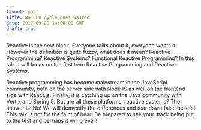 ```yaml
---
layout: post
title: No CPU cycle goes wasted
date: 2017-09-29 14:00:00 GMT
draft: true
---
```


Reactive is the new black, Everyone talks about it, everyone wants it! However the definition is quite fuzzy, what does it mean? Reactive Programming? Reactive Systems? Functional Reactive Programming? In this talk, I will focus on the first two: Reactive Programming and Reactive Systems.

Reactive programming has become mainstream in the JavaScript community, both on the server side with NodeJS as well on the frontend side with React.js. Finally, it is catching up on the Java community with Vert.x and Spring 5. But are all these platforms, reactive systems? The answer is: No! We will demystify the differences and tear down false beliefs! This talk is not for the faint of hear! Be prepared to see your stack being put to the test and perhaps it will prevail!
